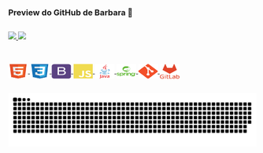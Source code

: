 ### Preview do GitHub de Barbara 💬
##

<div>
  <a href="https://github.com/bcmpinheiro">
  <img height="180em" src="https://github-readme-stats.vercel.app/api?username=bcmpinheiro&show_icons=true&theme=radical&include_all_commits=true&count_private=true"/>
  <img height="180em" src="https://github-readme-stats.vercel.app/api/top-langs/?username=bcmpinheiro&layout=compact&langs_count=7&theme=radical"/>
</div>
  
##
  
<div style="display: inline_block"><br>
  <img align="center" alt="Bah-HTML" height="30" width="40" src="https://raw.githubusercontent.com/devicons/devicon/master/icons/html5/html5-original.svg">
  <img align="center" alt="Bah-CSS" height="30" width="40" src="https://raw.githubusercontent.com/devicons/devicon/master/icons/css3/css3-original.svg">
  <img align="center" alt="Bah-Bootstrap" height="30" width="40" src="https://raw.githubusercontent.com/devicons/devicon/master/icons/bootstrap/bootstrap-plain.svg">
  <img align="center" alt="Bah-Js" height="30" width="40" src="https://raw.githubusercontent.com/devicons/devicon/master/icons/javascript/javascript-plain.svg">
  <img align="center" alt="Bah-Java" height="30" width="40" src="https://raw.githubusercontent.com/devicons/devicon/master/icons/java/java-original-wordmark.svg">
  <img align="center" alt="Bah-Spring" height="30" width="40" src="https://raw.githubusercontent.com/devicons/devicon/master/icons/spring/spring-original-wordmark.svg">
  <img align="center" alt="Bah-Git" height="30" width="40" src="https://raw.githubusercontent.com/devicons/devicon/master/icons/git/git-plain.svg">
  <img align="center" alt="Bah-GitLab" height="30" width="40" src="https://raw.githubusercontent.com/devicons/devicon/master/icons/gitlab/gitlab-plain-wordmark.svg"></div>

##
  
  ![Snake animation](https://raw.githubusercontent.com/bcmpinheiro/bcmpinheiro/output/github-contribution-grid-snake.svg)

